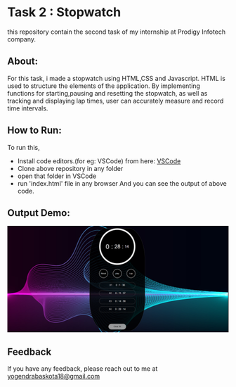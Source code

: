 # Task 2 : Stopwatch

this repository contain the second task of my internship at Prodigy Infotech company. 
## About:
For this task, i made a stopwatch using HTML,CSS and Javascript. 
HTML is used to structure the elements of the application. By implementing functions for starting,pausing and resetting the stopwatch, as well as tracking and displaying lap times, user can accurately measure and record time intervals.

## How to Run:
To run this, 
- Install code editors.(for eg: VSCode) from here: [VSCode](https://code.visualstudio.com/download)
- Clone above repository in any folder 
- open that folder in VSCode 
- run 'index.html' file in any browser
And you can see the output of above code.

## Output Demo:
<img src="./Stopwatch/output.png" />

## Feedback

If you have any feedback, please reach out to me at yogendrabaskota18@gmail.com
